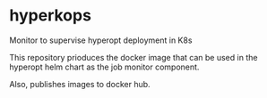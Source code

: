 # hyperkops
Monitor to supervise hyperopt deployment in K8s

This repository prioduces the docker image that can be used in the hyperopt helm chart as the job monitor component.

Also, publishes images to docker hub.
